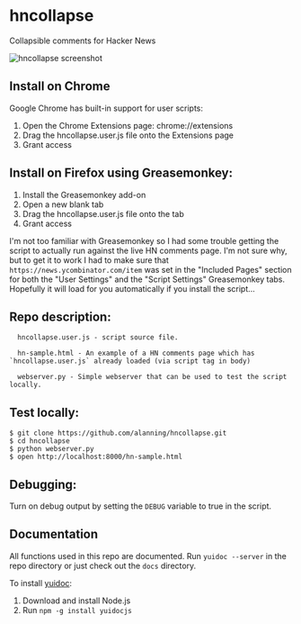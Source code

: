 # hncollapse

Collapsible comments for Hacker News

<img src="http://i.imgur.com/GQtFmv2l.png" title="hncollapse screenshot" />


## Install on Chrome

Google Chrome has built-in support for user scripts:

1. Open the Chrome Extensions page: chrome://extensions
2. Drag the hncollapse.user.js file onto the Extensions page
3. Grant access


## Install on Firefox using Greasemonkey:

1. Install the Greasemonkey add-on
2. Open a new blank tab
3. Drag the hncollapse.user.js file onto the tab
4. Grant access

I'm not too familiar with Greasemonkey so I had some trouble getting the script to actually run against the live HN comments page.  I'm not sure why, but to get it to work I had to make sure that `https://news.ycombinator.com/item` was set in the "Included Pages" section for both the "User Settings" and the "Script Settings" Greasemonkey tabs.  Hopefully it will load for you automatically if you install the script...


## Repo description:

```
  hncollapse.user.js - script source file.
  
  hn-sample.html - An example of a HN comments page which has `hncollapse.user.js` already loaded (via script tag in body)
  
  webserver.py - Simple webserver that can be used to test the script locally.
```


## Test locally:

```
$ git clone https://github.com/alanning/hncollapse.git
$ cd hncollapse
$ python webserver.py
$ open http://localhost:8000/hn-sample.html
```


## Debugging:

Turn on debug output by setting the `DEBUG` variable to true in the script.


## Documentation

All functions used in this repo are documented.
Run `yuidoc --server` in the repo directory or just check out the `docs` directory.

To install [yuidoc](http://yui.github.io/yuidoc/):

1. Download and install Node.js
2. Run `npm -g install yuidocjs`

